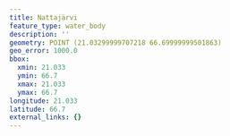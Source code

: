 ```yaml
---
title: Nattajärvi
feature_type: water_body
description: ''
geometry: POINT (21.03299999707218 66.69999999501863)
geo_error: 1000.0
bbox:
  xmin: 21.033
  ymin: 66.7
  xmax: 21.033
  ymax: 66.7
longitude: 21.033
latitude: 66.7
external_links: {}
---
```

